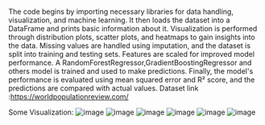 The code begins by importing necessary libraries for data handling, visualization, and machine learning. It then loads the dataset into a DataFrame and prints basic information about it. Visualization is performed through distribution plots, scatter plots, and heatmaps to gain insights into the data. Missing values are handled using imputation, and the dataset is split into training and testing sets. Features are scaled for improved model performance. A RandomForestRegressor,GradientBoostingRegressor and others model is trained and used to make predictions. Finally, the model's performance is evaluated using mean squared error and R² score, and the predictions are compared with actual values.
Dataset link :https://worldpopulationreview.com/

Some Visualization:
![image](https://github.com/user-attachments/assets/3438a8f0-638f-49ca-9966-3e3b8f0bab80)
![image](https://github.com/user-attachments/assets/84dd9174-84c6-417d-9f7f-b178f2859885)
![image](https://github.com/user-attachments/assets/3d5533d9-fd72-4628-9795-1dda0dd8c305)
![image](https://github.com/user-attachments/assets/6c1dc709-ffd8-4288-8557-6febc243170a)
![image](https://github.com/user-attachments/assets/f043a52e-e09f-46ed-9ab6-3c59943d4470)
![image](https://github.com/user-attachments/assets/223ac9a2-049a-4b70-8bce-4afeb95b12e2)


